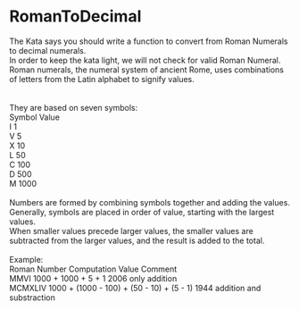 RomanToDecimal
==============

The Kata says you should write a function to convert from Roman Numerals to decimal numerals. 
<br> In order to keep the kata light, we will not check for valid Roman Numeral.
<br> Roman numerals, the numeral system of ancient Rome, uses combinations of letters from the Latin alphabet to signify values. 
<br>
<br>
<br>They are based on seven symbols:
<br>Symbol	Value
<br>I	1
<br>V	5
<br>X	10
<br>L	50
<br>C	100
<br>D	500
<br>M	1000
<br>
<br>Numbers are formed by combining symbols together and adding the values. 
<br>Generally, symbols are placed in order of value, starting with the largest values. 
<br>When smaller values precede larger values, the smaller values are subtracted from the larger values, and the result is added to the total.
<br>
<br>Example:
<br>Roman Number  Computation                                 Value     Comment
<br>MMVI          1000 + 1000 + 5 + 1                         2006      only addition
<br>MCMXLIV       1000 + (1000 - 100) + (50 - 10) + (5 - 1)   1944      addition and substraction
